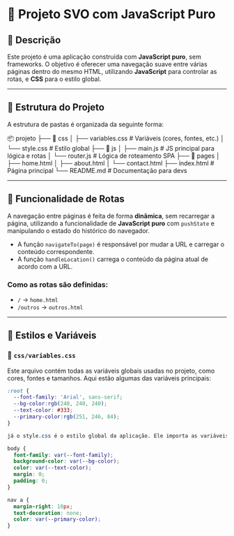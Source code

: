 # 🚀 Projeto SVO com JavaScript Puro

## 📖 Descrição
Este projeto é uma aplicação construída com **JavaScript puro**, sem frameworks. O objetivo é oferecer uma navegação suave entre várias páginas dentro do mesmo HTML, utilizando **JavaScript** para controlar as rotas, e **CSS** para o estilo global.

---

## 📁 Estrutura do Projeto

A estrutura de pastas é organizada da seguinte forma:

📦 projeto ├── 📁 css │ ├── variables.css # Variáveis (cores, fontes, etc.) │ └── style.css # Estilo global ├── 📁 js │ ├── main.js # JS principal para lógica e rotas │ └── router.js # Lógica de roteamento SPA ├── 📁 pages │ ├── home.html │ ├── about.html │ └── contact.html ├── index.html # Página principal └── README.md # Documentação para devs


---

## 🧭 Funcionalidade de Rotas

A navegação entre páginas é feita de forma **dinâmica**, sem recarregar a página, utilizando a funcionalidade de **JavaScript puro** com `pushState` e manipulando o estado do histórico do navegador.

- A função `navigateTo(page)` é responsável por mudar a URL e carregar o conteúdo correspondente.
- A função `handleLocation()` carrega o conteúdo da página atual de acordo com a URL.

### Como as rotas são definidas:
- `/` → `home.html`
- `/outros` → `outros.html`

---

## 🎨 Estilos e Variáveis

### 📄 `css/variables.css`

Este arquivo contém todas as variáveis globais usadas no projeto, como cores, fontes e tamanhos. Aqui estão algumas das variáveis principais:

```css
:root {
  --font-family: 'Arial', sans-serif;
  --bg-color:rgb(240, 240, 240);
  --text-color: #333;
  --primary-color:rgb(251, 246, 84);
}

já o style.css é o estilo global da aplicação. Ele importa as variáveis definidas em variables.css e aplica um estilo padrão para o corpo e os links de navegação.

body {
  font-family: var(--font-family);
  background-color: var(--bg-color);
  color: var(--text-color);
  margin: 0;
  padding: 0;
}

nav a {
  margin-right: 10px;
  text-decoration: none;
  color: var(--primary-color);
}


